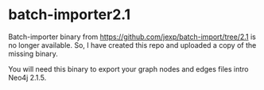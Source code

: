 # batch-importer2.1

Batch-importer binary from https://github.com/jexp/batch-import/tree/2.1 is no longer available. So, I have created this repo and uploaded a copy of the missing binary.

You will need this binary to export your graph nodes and edges files intro Neo4j 2.1.5.
